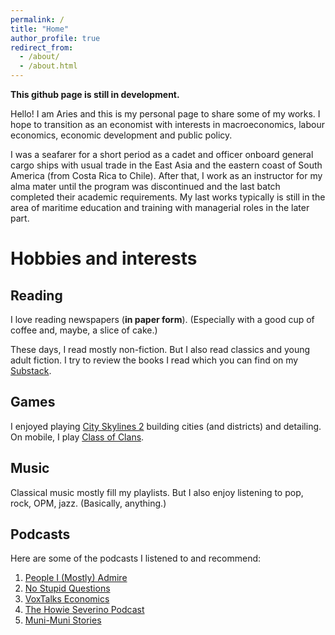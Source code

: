 ```yaml
---
permalink: /
title: "Home"
author_profile: true
redirect_from: 
  - /about/
  - /about.html
---
```


**This github page is still in development.**

Hello! I am Aries and this is my personal page to share some of my works. I hope to transition as an economist with interests in macroeconomics, labour economics, economic development and public policy.

I was a seafarer for a short period as a cadet and officer onboard general cargo ships with usual trade in the East Asia and the eastern coast of South America (from Costa Rica to Chile). After that, I work as an instructor for my alma mater until the program was discontinued and the last batch completed their academic requirements. My last works typically is still in the area of maritime education and training with managerial roles in the later part.

# Hobbies and interests

## Reading

I love reading newspapers (**in paper form**). (Especially with a good cup of coffee and, maybe, a slice of cake.) 

These days, I read mostly non-fiction. But I also read classics and young adult fiction. I try to review the books I read which you can find on my <a href="https://aeroles.substack.com/" target="_blank">Substack</a>.

## Games

I enjoyed playing <a href="https://www.paradoxinteractive.com/games/cities-skylines-ii/about" target="_blank">City Skylines 2</a> building cities (and districts) and detailing. On mobile, I play <a href="https://play.google.com/store/apps/details?id=com.supercell.clashofclans&hl=en&pli=1" target ="_blank">Class of Clans</a>.

## Music

Classical music mostly fill my playlists. But I also enjoy listening to pop, rock, OPM, jazz. (Basically, anything.)

## Podcasts

Here are some of the podcasts I listened to and recommend:
1. <a href="https://open.spotify.com/show/4tINcXckbPUk6dsK3eQD21?si=54f1ad4e033143bd" target="_blank">People I (Mostly) Admire</a>
2. <a href="https://open.spotify.com/show/6Z49m4VQ4TfQ28Cnl42yiT?si=f61f015cd42b4889" target="_blank">No Stupid Questions</a>
3. <a href="https://open.spotify.com/show/4Gd9SbiUPhJWazNszp9izA?si=fd48a8c49d4341af" target="_blank">VoxTalks Economics</a>
4. <a href="https://open.spotify.com/show/5CDLkuKhOKtxyCurWUMZd1?si=6f96aca68a69406e" target="_blank">The Howie Severino Podcast</a>
5. <a href="https://open.spotify.com/show/5IGe8eJUebj8CMhQ3ygE8l?si=9b6dacf6ce334227" target="_blank">Muni-Muni Stories</a>
